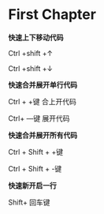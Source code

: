 # First Chapter

**快速上下移动代码**

Ctrl +shift +↑

Ctrl +shift +↓

**快速合并展开单行代码**

Ctrl + +键 合上开代码

Ctrl+ —键  展开代码

**快速合并展开所有代码**

Ctrl + Shift + +键

Ctrl + Shift + -键

**快速新开启一行**

Shift+ 回车键

